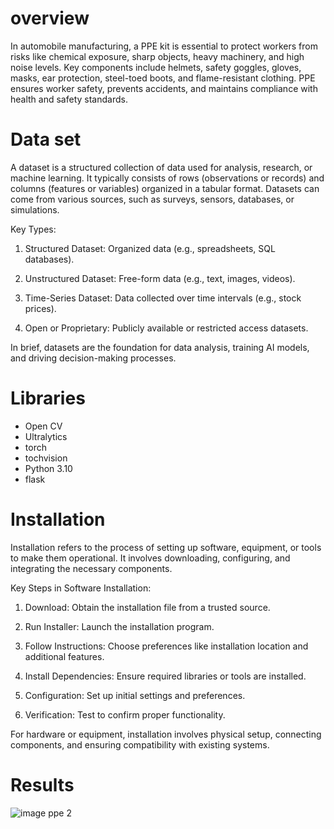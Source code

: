 # overview
In automobile manufacturing, a PPE kit is essential to protect workers from risks like chemical exposure, sharp objects, heavy machinery, and high noise levels. Key components include helmets, safety goggles, gloves, masks, ear protection, steel-toed boots, and flame-resistant clothing. PPE ensures worker safety, prevents accidents, and maintains compliance with health and safety standards.
# Data set
A dataset is a structured collection of data used for analysis, research, or machine learning. It typically consists of rows (observations or records) and columns (features or variables) organized in a tabular format. Datasets can come from various sources, such as surveys, sensors, databases, or simulations.

Key Types:

1. Structured Dataset: Organized data (e.g., spreadsheets, SQL databases).


2. Unstructured Dataset: Free-form data (e.g., text, images, videos).


3. Time-Series Dataset: Data collected over time intervals (e.g., stock prices).


4. Open or Proprietary: Publicly available or restricted access datasets.



In brief, datasets are the foundation for data analysis, training AI models, and driving decision-making processes.
# Libraries
* Open CV
* Ultralytics
* torch
* tochvision
* Python 3.10
* flask
# Installation

Installation refers to the process of setting up software, equipment, or tools to make them operational. It involves downloading, configuring, and integrating the necessary components.

Key Steps in Software Installation:

1. Download: Obtain the installation file from a trusted source.


2. Run Installer: Launch the installation program.


3. Follow Instructions: Choose preferences like installation location and additional features.


4. Install Dependencies: Ensure required libraries or tools are installed.


5. Configuration: Set up initial settings and preferences.


6. Verification: Test to confirm proper functionality.



For hardware or equipment, installation involves physical setup, connecting components, and ensuring compatibility with existing systems.
# Results
![image ppe 2](https://github.com/user-attachments/assets/e994ba89-fb7b-4560-98dd-e0fefa7dd892)

